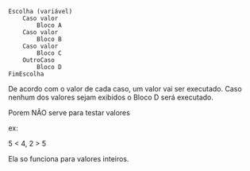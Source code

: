 ~~~
Escolha (variável)
    Caso valor
        Bloco A
    Caso valor
        Bloco B
    Caso valor
        Bloco C
    OutroCaso
        Bloco D
FimEscolha
~~~

De acordo com o valor de cada caso, um valor vai ser executado. Caso nenhum dos valores sejam exibidos o Bloco D será executado.

Porem NÃO serve para testar valores

ex:

5 < 4, 2 > 5

Ela so funciona para valores inteiros.